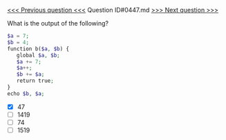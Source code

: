 [<<< Previous question <<<](0446.md)  Question ID#0447.md  [>>> Next question >>>](0448.md) 

What is the output of the following?

```php
$a = 7;
$b = 4;
function b($a, $b) {
   global $a, $b;
   $a += 7;
   $a++;
   $b += $a;
   return true;
}
echo $b, $a;
```

- [x] 47
- [ ] 1419
- [ ] 74
- [ ] 1519
